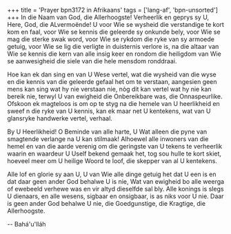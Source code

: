 +++
title = 'Prayer bpn3172 in Afrikaans'
tags = ['lang-af', 'bpn-unsorted']
+++
In die Naam van God, die Allerhoogste! Verheerlik en geprys sy U, Here, God, die ALvermoënde! U voor Wie se wysheid die verstandige te kort kom en faal, voor Wie se kennis die geleerde sy onkunde bely, voor Wie se mag die sterke swak word, voor Wie se rykdom die ryke van sy armoede getuig, voor Wie se lig die verligte in duisternis verlore is, na die altaar van Wie se kennis die kern van alle insig keer en rondom die heiligdom van Wie se aanwesigheid die siele van die hele mensdom ronddraai.

Hoe kan ek dan sing en van U Wese vertel, wat die wysheid van die wyse en die kennis van die geleerde gefaal het om te verstaan, aangesien geen mens kan sing wat hy nie verstaan nie, nòg dit kan vertel wat hy nie kan bereik nie, terwyl U van ewigheid die Onbereikbare was, die Onnaspeurlike. Ofskoon ek magteloos is om op te styg na die hemele van U heerlikheid en sweef n die ryke van U kennis, kan ek maar net U kentekens, wat van U glansryke handwerke vertel, verhaal.

By U Heerlikheid! O Beminde van alle harte, U Wat alleen die pyne van smagtende verlange na U kan stilmaak! Alhoewel alle inwoners van die hemel en van die aarde verenig om die geringste van U tekens te verheerlik waarin en waardeur U Uself bekend gemaak het, tog sou hulle te kort skiet, hoeveel meer om U heilige Woord te loof, die skepper van al U kentekens.

Alle lof en glorie sy aan U, U van Wie alle dinge getuig het dat U een is en dat daar geen ander God behalwe U is nie, Wat van ewigheid bo alle weerga of ewebeeld verhewe was en vir altyd dieselfde sal bly. Alle konings is slegs U dienaars, en alle wesens, sigbaar en onsigbaar, is as niks voor U nie. Daar is geen ander God behalwe U nie, die Goedgunstige, die Kragtige, die Allerhoogste.

-- Bahá'u'lláh
